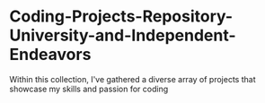# Coding-Projects-Repository-University-and-Independent-Endeavors
Within this collection, I've gathered a diverse array of projects that showcase my skills and passion for coding
